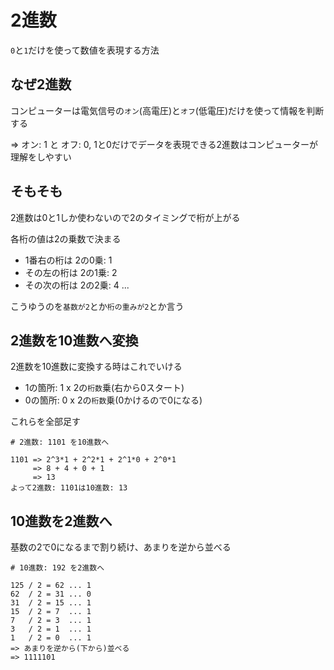 # 2進数
`0`と`1`だけを使って数値を表現する方法

## なぜ2進数
コンピューターは電気信号の`オン`(高電圧)と`オフ`(低電圧)だけを使って情報を判断する

=> オン: 1 と オフ: 0, 1と0だけでデータを表現できる2進数はコンピューターが理解をしやすい

## そもそも
2進数は0と1しか使わないので2のタイミングで桁が上がる

各桁の値は2の乗数で決まる
- 1番右の桁は  2の0乗: 1
- その左の桁は 2の1乗: 2
- その次の桁は 2の2乗: 4 ...

こうゆうのを`基数が2`とか`桁の重みが2`とか言う

## 2進数を10進数へ変換
2進数を10進数に変換する時はこれでいける

- 1の箇所: 1 x 2の`桁数`乗(右から0スタート)
- 0の箇所: 0 x 2の`桁数`乗(0かけるので0になる)

これらを全部足す

```
# 2進数: 1101 を10進数へ

1101 => 2^3*1 + 2^2*1 + 2^1*0 + 2^0*1
     => 8 + 4 + 0 + 1
     => 13
よって2進数: 1101は10進数: 13
```

## 10進数を2進数へ
基数の2で0になるまで割り続け、あまりを逆から並べる

```
# 10進数: 192 を2進数へ

125 / 2 = 62 ... 1
62  / 2 = 31 ... 0
31  / 2 = 15 ... 1
15  / 2 = 7  ... 1
7   / 2 = 3  ... 1
3   / 2 = 1  ... 1
1   / 2 = 0  ... 1
=> あまりを逆から(下から)並べる
=> 1111101
```

